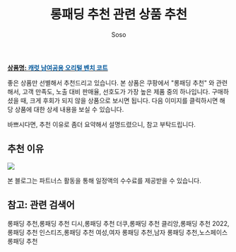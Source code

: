 ﻿---
layout: post
title:  "롱패딩 추천 관련 상품 추천"
author: Soso
categories: [ 디저털/가전 ]
tags: [롱패딩 추천,롱패딩 추천 디시,롱패딩 추천 더쿠,롱패딩 추천 클리앙,롱패딩 추천 2022,롱패딩 추천 인스티즈,롱패딩 추천 여성,여자 롱패딩 추천,남자 롱패딩 추천,노스페이스 롱패딩 추천]
image: https://ads-partners.coupang.com/image1/ayqYsE3fVVgEsXUia86dEUuiRSnLZdjPOG0-O8aGxPtHiaDmssk-OUQumKPqX84DC-IBeeaPnROTazFm_ISj8lkhAEuR4jitlSPP7dTvAbwysBJjtbo4j1MHYbSphE3t06KnlSMn23FzlKR5KIHI5zffZROFEk7Fg-3cosMRrsczAyQRt5EGuSglcrSxGR2isAkwdWsu4ierauUyCEg_s55ogJE_F7POz_sZEdFeHQ5lo68L80Zq5xrZlHRmZVoXeZMZ3VwUbDBFqXpW__9o9AI= 
description: "쿠팡에서 롱패딩 추천 관련 상품으로 가장 고객 선호도가 높은 제품 중 하나입니다."
---

<a href="https://link.coupang.com/re/AFFSDP?lptag=AF5673682&pageKey=2111548529&itemId=3586764999&vendorItemId=71572560110&traceid=V0-153-c62149f40a413d00&requestid=20231116174308335272393240&token=31850C%7CMIXED"><b>상품명: <font color='#01579B'>캐럿 남여공용 오리털 벤치 코트</font></b></a>

좋은 상품만 선별해서 추천드리고 있습니다.
본 상품은 쿠팡에서 "롱패딩 추천" 와 관련해서, 고객 만족도, 노출 대비 판매율, 선호도가 가장 높은 제품 중의 하나입니다.
구매하셨을 때, 크게 후회가 되지 않을 상품으로 보시면 됩니다. 
다음 이미지를 클릭하시면 해당 상품에 대한 상세 내용을 보실 수 있습니다.

바쁘시다면, 추천 이유로 좀더 요약해서 설명드렸으니, 참고 부탁드립니다.

## 추천 이유 

<a href="https://link.coupang.com/re/AFFSDP?lptag=AF5673682&pageKey=2111548529&itemId=3586764999&vendorItemId=71572560110&traceid=V0-153-c62149f40a413d00&requestid=20231116174308335272393240&token=31850C%7CMIXED"><img src="https://thumbnail8.coupangcdn.com/thumbnails/remote/q89/image/retail/images/577584389299234-fb4cc46b-bf6f-4512-9ea6-5fc6be5ab46a.jpg"></a> 

본 블로그는 파트너스 활동을 통해 일정액의 수수료를 제공받을 수 있습니다.

## 참고: 관련 검색어    
롱패딩 추천,롱패딩 추천 디시,롱패딩 추천 더쿠,롱패딩 추천 클리앙,롱패딩 추천 2022,롱패딩 추천 인스티즈,롱패딩 추천 여성,여자 롱패딩 추천,남자 롱패딩 추천,노스페이스 롱패딩 추천